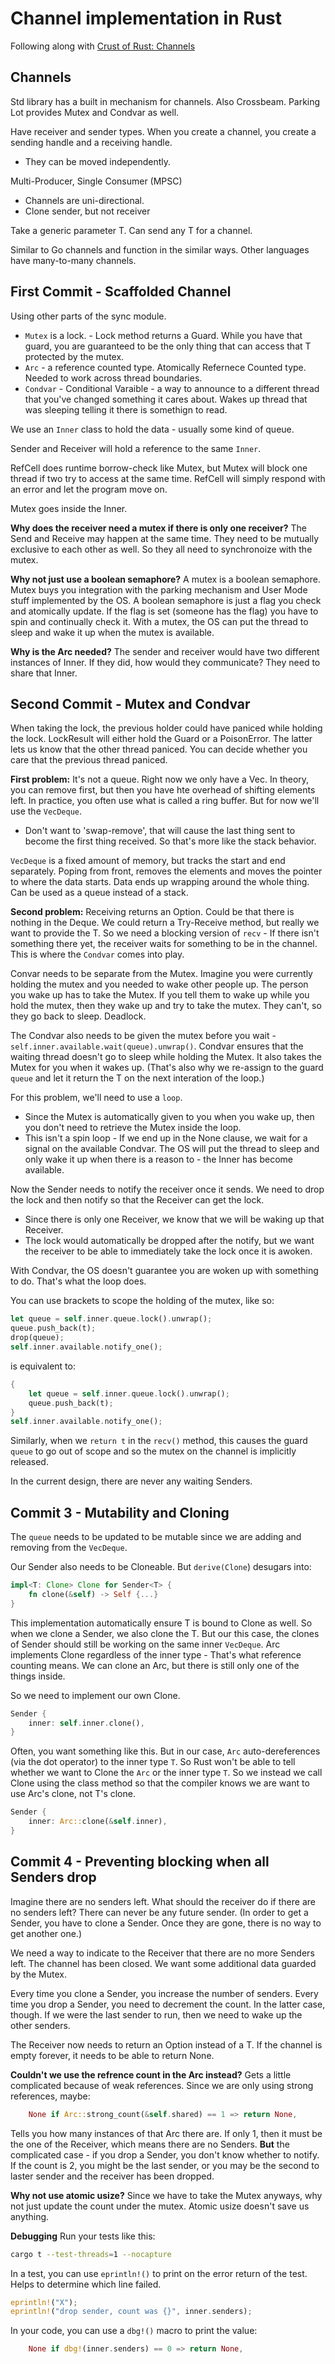 # Channel implementation in Rust
Following along with [Crust of Rust: Channels]()

## Channels
Std library has a built in mechanism for channels.  Also Crossbeam.  Parking Lot provides Mutex and Condvar as well.

Have receiver and sender types.  When you create a channel, you create a sending handle and a receiving handle.
* They can be moved independently.

Multi-Producer, Single Consumer (MPSC)
* Channels are uni-directional.
* Clone sender, but not receiver

Take a generic parameter T.  Can send any T for a channel.

Similar to Go channels and function in the similar ways.  Other languages have many-to-many channels.


## First Commit - Scaffolded Channel
Using other parts of the sync module.
* `Mutex` is a lock. - Lock method returns a Guard.  While you have that guard, you are guaranteed to be the only thing that can access that T protected by the mutex.
* `Arc` - a reference counted type.  Atomically Refernece Counted type.  Needed to work across thread boundaries.
* `Condvar` - Conditional Varaible - a way to announce to a different thread that you've changed something it cares about.  Wakes up thread that was sleeping telling it there is somethign to read.

We use an `Inner` class to hold the data - usually some kind of queue.  

Sender and Receiver will hold a reference to the same `Inner`.

RefCell does runtime borrow-check like Mutex, but Mutex will block one thread if two try to access at the same time.  RefCell will simply respond with an error and let the program move on.

Mutex goes inside the Inner. 

__Why does the receiver need a mutex if there is only one receiver?__
The Send and Receive may happen at the same time.  They need to be mutually exclusive to each other as well.  So they all need to synchronoize with the mutex.

__Why not just use a boolean semaphore?__
A mutex is a boolean semaphore.  Mutex buys you integration with the parking mechanism and User Mode stuff implemented by the OS.  A boolean semaphore is just a flag you check and atomically update.  If the flag is set (someone has the flag) you have to spin and continually check it.  With a mutex, the OS can put the thread to sleep and wake it up when the mutex is available.

__Why is the Arc needed?__
The sender and receiver would have two different instances of Inner.  If they did, how would they communicate?  They need to share that Inner.

## Second Commit - Mutex and Condvar
When taking the lock, the previous holder could have paniced while holding the lock.  LockResult will either hold the Guard or a PoisonError<Guard>.  The latter lets us know that the other thread paniced.  You can decide whether you care that the previous thread paniced.

**First problem:** It's not a queue. Right now we only have a Vec<T>.  In theory, you can remove first, but then you have hte overhead of shifting elements left.  In practice, you often use what is called a ring buffer.  But for now we'll use the `VecDeque`.
* Don't want to 'swap-remove', that will cause the last thing sent to become the first thing received.  So that's more like the stack behavior.

`VecDeque` is a fixed amount of memory, but tracks the start and end separately.  Poping from front, removes the elements and moves the pointer to where the data starts.  Data ends up wrapping around the whole thing.  Can be used as a queue instead of a stack.

**Second problem:** Receiving returns an Option.  Could be that there is nothing in the Deque.  We could return a Try-Receive method, but really we want to provide the T.  So we need a blocking version of `recv` - If there isn't something there yet, the receiver waits for something to be in the channel.  This is where the `Condvar` comes into play.

Convar needs to be separate from the Mutex.  Imagine you were currently holding the mutex and you needed to wake other people up.  The person you wake up has to take the Mutex.  If you tell them to wake up while you hold the mutex, then they wake up and try to take the mutex.  They can't, so they go back to sleep.  Deadlock.

The Condvar also needs to be given the mutex before you wait - `self.inner.available.wait(queue).unwrap()`.  Condvar ensures that the waiting thread doesn't go to sleep while holding the Mutex.  It also takes the Mutex for you when it wakes up. (That's also why we re-assign to the guard `queue` and let it return the T on the next interation of the loop.)

For this problem, we'll need to use a `loop`.  
*  Since the Mutex is automatically given to you when you wake up, then you don't need to retrieve the Mutex inside the loop.  
*  This isn't a spin loop -  If we end up in the None clause, we wait for a signal on the available Condvar.  The OS will put the thread to sleep and only wake it up when there is a reason to - the Inner has become available.

Now the Sender needs to notify the receiver once it sends.  We need to drop the lock and then notify so that the Receiver can get the lock.  
*  Since there is only one Receiver, we know that we will be waking up that Receiver.
*  The lock would automatically be dropped after the notify, but we want the receiver to be able to immediately take the lock once it is awoken.

With Condvar, the OS doesn't guarantee you are woken up with something to do.  That's what the loop does.

You can use brackets to scope the holding of the mutex, like so:
```rust
let queue = self.inner.queue.lock().unwrap();
queue.push_back(t);
drop(queue);
self.inner.available.notify_one();
```
is equivalent to:
```rust
{
    let queue = self.inner.queue.lock().unwrap();
    queue.push_back(t);
}
self.inner.available.notify_one();
```

Similarly, when we `return t` in the `recv()` method, this causes the guard `queue` to go out of scope and so the mutex on the channel is implicitly released.

In the current design, there are never any waiting Senders.

## Commit 3 - Mutability and Cloning
The `queue` needs to be updated to be mutable since we are adding and removing from the `VecDeque`.

Our Sender also needs to be Cloneable.  But `derive(Clone`) desugars into:
```rust
impl<T: Clone> Clone for Sender<T> {
    fn clone(&self) -> Self {...}
}
```
This implementation automatically ensure T is bound to Clone as well.  So when we clone a Sender, we also clone the T.  But our this case, the clones of Sender should still be working on the same inner `VecDeque`.
Arc implements Clone regardless of the inner type - That's what reference counting means. We can clone an Arc, but there is still only one of the things inside.

So we need to implement our own Clone.
```rust
Sender {
    inner: self.inner.clone(),
}
```
Often, you want something like this. But in our case, `Arc` auto-dereferences (via the dot operator) to the inner type `T`.  So Rust won't be able to tell whether we want to Clone the `Arc` or the inner type `T`.  So we instead we call Clone using the class method so that the compiler knows we are want to use Arc's clone, not T's clone.
```rust
Sender {
    inner: Arc::clone(&self.inner),
}
```


## Commit 4 - Preventing blocking when all Senders drop
Imagine there are no senders left.  What should the receiver do if there are no senders left?  There can never be any future sender. (In order to get a Sender, you have to clone a Sender.  Once they are gone, there is no way to get another one.)

We need a way to indicate to the Receiver that there are no more Senders left.  The channel has been closed.  We want some additional data guarded by the Mutex.

Every time you clone a Sender, you increase the number of senders.  Every time you drop a Sender, you need to decrement the count.  In the latter case, though.  If we were the last sender to run, then we need to wake up the other senders.

The Receiver now needs to return an Option<T> instead of a T.  If the channel is empty forever, it needs to be able to return None.

__Couldn't we use the refrence count in the Arc instead?__
Gets a little complicated because of weak references.  Since we are only using strong references, maybe:
```rust
    None if Arc::strong_count(&self.shared) == 1 => return None,
```

Tells you how many instances of that Arc there are.  If only 1, then it must be the one of the Receiver, which means there are no Senders.  **But** the complicated case - if you drop a Sender, you don't know whether to notify.  If the count is 2, you might be the last sender, or you may be the second to laster sender and the receiver has been dropped. 

__Why not use atomic usize?__
Since we have to take the Mutex anyways, why not just update the count under the mutex.  Atomic usize doesn't save us anything.

__Debugging__
Run your tests like this:
```bash
cargo t --test-threads=1 --nocapture
```
In a test, you can use `eprintln!()` to print on the error return of the test.  Helps to determine which line failed.
```rust
eprintln!("X");
eprintln!("drop sender, count was {}", inner.senders);
```


In your code, you can use a `dbg!()` macro to print the value:
```rust
    None if dbg!(inner.senders) == 0 => return None,
```


